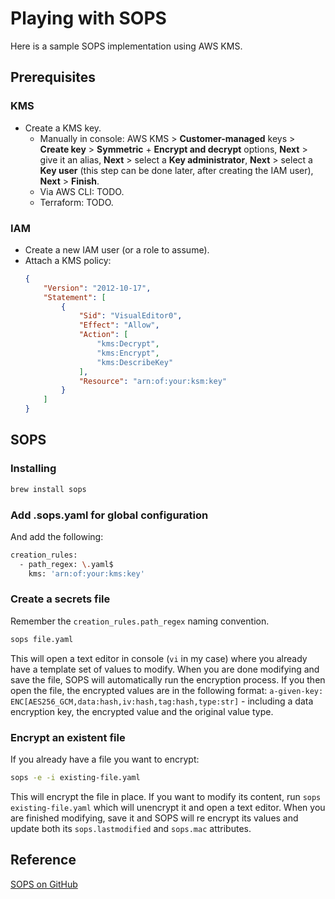 # Playing with SOPS

Here is a sample SOPS implementation using AWS KMS.

## Prerequisites

### KMS
- Create a KMS key.
    - Manually in console: AWS KMS > **Customer-managed** keys > **Create key** > **Symmetric** + **Encrypt and decrypt** options, **Next** > give it an alias, **Next** > select a **Key administrator**, **Next** > select a **Key user** (this step can be done later, after creating the IAM user), **Next** > **Finish**.
    - Via AWS CLI: TODO.
    - Terraform: TODO.

### IAM
- Create a new IAM user (or a role to assume).
- Attach a KMS policy:
    ```json
    {
        "Version": "2012-10-17",
        "Statement": [
            {
                "Sid": "VisualEditor0",
                "Effect": "Allow",
                "Action": [
                    "kms:Decrypt",
                    "kms:Encrypt",
                    "kms:DescribeKey"
                ],
                "Resource": "arn:of:your:ksm:key"
            }
        ]
    }
    ```

## SOPS

### Installing
```bash
brew install sops
```

### Add .sops.yaml for global configuration
And add the following:
```bash
creation_rules:
  - path_regex: \.yaml$
    kms: 'arn:of:your:kms:key'
```

### Create a secrets file
Remember the `creation_rules.path_regex` naming convention.
```bash
sops file.yaml
```

This will open a text editor in console (`vi` in my case) where you already have a template set of values to modify.
When you are done modifying and save the file, SOPS will automatically run the encryption process. If you then open the file, the encrypted values are in the following format:
`a-given-key: ENC[AES256_GCM,data:hash,iv:hash,tag:hash,type:str]` - including a data encryption key, the encrypted value and the original value type.

### Encrypt an existent file
If you already have a file you want to encrypt:
```bash
sops -e -i existing-file.yaml
```

This will encrypt the file in place. If you want to modify its content, run `sops existing-file.yaml` which will unencrypt it and open a text editor. When you are finished modifying, save it and SOPS will re encrypt its values and update both its `sops.lastmodified` and `sops.mac` attributes.

## Reference
[SOPS on GitHub](https://github.com/mozilla/sops)